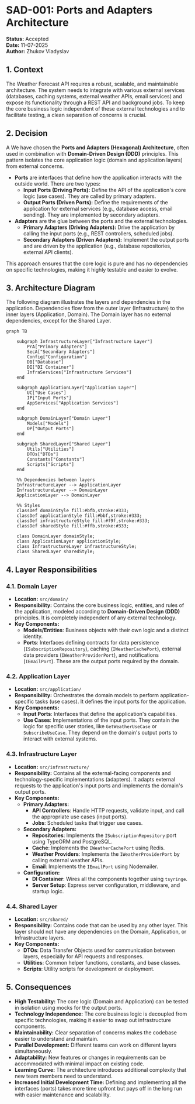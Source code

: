 # SAD-001: Ports and Adapters Architecture

**Status:** Accepted  
**Date:** 11-07-2025  
**Author:** Zhukov Vladyslav

## 1. Context

The Weather Forecast API requires a robust, scalable, and maintainable architecture. The system
needs to integrate with various external services (databases, caching systems, external weather
APIs, email services) and expose its functionality through a REST API and background jobs. To keep
the core business logic independent of these external technologies and to facilitate testing, a
clean separation of concerns is crucial.

## 2. Decision

А We have chosen the **Ports and Adapters (Hexagonal) Architecture**, often used in combination with
**Domain-Driven Design (DDD)** principles. This pattern isolates the core application logic (domain
and application layers) from external concerns.

- **Ports** are interfaces that define how the application interacts with the outside world. There
  are two types:
  - **Input Ports (Driving Ports):** Define the API of the application's core logic (use cases).
    They are called by primary adapters.
  - **Output Ports (Driven Ports):** Define the requirements of the application for external
    services (e.g., database access, email sending). They are implemented by secondary adapters.
- **Adapters** are the glue between the ports and the external technologies.
  - **Primary Adapters (Driving Adapters):** Drive the application by calling the input ports (e.g.,
    REST controllers, scheduled jobs).
  - **Secondary Adapters (Driven Adapters):** Implement the output ports and are driven by the
    application (e.g., database repositories, external API clients).

This approach ensures that the core logic is pure and has no dependencies on specific technologies,
making it highly testable and easier to evolve.

## 3. Architecture Diagram

The following diagram illustrates the layers and dependencies in the application. Dependencies flow
from the outer layer (Infrastructure) to the inner layers (Application, Domain). The Domain layer
has no external dependencies, except for the Shared Layer.

```mermaid
graph TB

    subgraph InfrastructureLayer["Infrastructure Layer"]
        PrA["Primary Adapters"]
        SecA["Secondary Adapters"]
        Config["Configuration"]
        DB["Database"]
        DI["DI Container"]
        InfraServices["Infrastructure Services"]
    end

    subgraph ApplicationLayer["Application Layer"]
        UC["Use Cases"]
        IP["Input Ports"]
        AppServices["Application Services"]
    end

    subgraph DomainLayer["Domain Layer"]
        Models["Models"]
        OP["Output Ports"]
    end

    subgraph SharedLayer["Shared Layer"]
        Utils["Utilities"]
        DTOs["DTOs"]
        Constants["Constants"]
        Scripts["Scripts"]
    end

    %% Dependencies between layers
    InfrastructureLayer --> ApplicationLayer
    InfrastructureLayer --> DomainLayer
    ApplicationLayer --> DomainLayer

    %% Styles
    classDef domainStyle fill:#bfb,stroke:#333;
    classDef applicationStyle fill:#bbf,stroke:#333;
    classDef infrastructureStyle fill:#f9f,stroke:#333;
    classDef sharedStyle fill:#ffb,stroke:#333;

    class DomainLayer domainStyle;
    class ApplicationLayer applicationStyle;
    class InfrastructureLayer infrastructureStyle;
    class SharedLayer sharedStyle;
```

## 4. Layer Responsibilities

### 4.1. Domain Layer

- **Location:** `src/domain/`
- **Responsibility:** Contains the core business logic, entities, and rules of the application,
  modeled according to **Domain-Driven Design (DDD)** principles. It is completely independent of
  any external technology.
- **Key Components:**
  - **Models/Entities**: Business objects with their own logic and a distinct identity.
  - **Ports**: Interfaces defining contracts for data persistence (`ISubscriptionRepository`),
    caching (`IWeatherCachePort`), external data providers (`IWeatherProviderPort`), and
    notifications (`IEmailPort`). These are the output ports required by the domain.

### 4.2. Application Layer

- **Location:** `src/application/`
- **Responsibility:** Orchestrates the domain models to perform application-specific tasks (use
  cases). It defines the input ports for the application.
- **Key Components:**
  - **Input Ports**: Interfaces that define the application's capabilities.
  - **Use Cases**: Implementations of the input ports. They contain the logic for specific user
    stories, like `GetWeatherUseCase` or `SubscribeUseCase`. They depend on the domain's output
    ports to interact with external systems.

### 4.3. Infrastructure Layer

- **Location:** `src/infrastructure/`
- **Responsibility:** Contains all the external-facing components and technology-specific
  implementations (adapters). It adapts external requests to the application's input ports and
  implements the domain's output ports.
- **Key Components:**
  - **Primary Adapters:**
    - **API Controllers**: Handle HTTP requests, validate input, and call the appropriate use cases
      (input ports).
    - **Jobs**: Scheduled tasks that trigger use cases.
  - **Secondary Adapters:**
    - **Repositories**: Implements the `ISubscriptionRepository` port using TypeORM and PostgreSQL.
    - **Cache**: Implements the `IWeatherCachePort` using Redis.
    - **Weather Providers**: Implements the `IWeatherProviderPort` by calling external weather APIs.
    - **Email**: Implements the `IEmailPort` using Nodemailer.
  - **Configuration:**
    - **DI Container**: Wires all the components together using `tsyringe`.
    - **Server Setup**: Express server configuration, middleware, and startup logic.

### 4.4. Shared Layer

- **Location:** `src/shared/`
- **Responsibility:** Contains code that can be used by any other layer. This layer should not have
  any dependencies on the Domain, Application, or Infrastructure layers.
- **Key Components:**
  - **DTOs**: Data Transfer Objects used for communication between layers, especially for API
    requests and responses.
  - **Utilities**: Common helper functions, constants, and base classes.
  - **Scripts**: Utility scripts for development or deployment.

## 5. Consequences

- **High Testability:** The core logic (Domain and Application) can be tested in isolation using
  mocks for the output ports.
- **Technology Independence:** The core business logic is decoupled from specific technologies,
  making it easier to swap out infrastructure components.
- **Maintainability:** Clear separation of concerns makes the codebase easier to understand and
  maintain.
- **Parallel Development:** Different teams can work on different layers simultaneously.
- **Adaptability:** New features or changes in requirements can be accommodated with minimal impact
  on existing code.
- **Learning Curve:** The architecture introduces additional complexity that new team members need
  to understand.
- **Increased Initial Development Time:** Defining and implementing all the interfaces (ports) takes
  more time upfront but pays off in the long run with easier maintenance and scalability.
